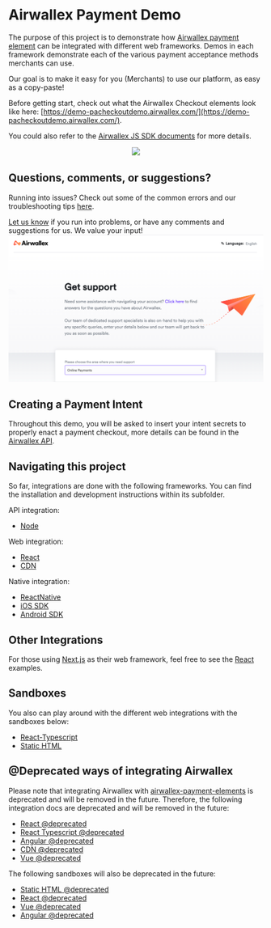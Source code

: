 # Airwallex Payment Demo

The purpose of this project is to demonstrate how [Airwallex payment element](https://airwallex.com/docs/js/) can be integrated with different web frameworks. Demos in each framework demonstrate each of the various payment acceptance methods merchants can use.

Our goal is to make it easy for you (Merchants) to use our platform, as easy as a copy-paste!

Before getting start, check out what the Airwallex Checkout elements look like here: [https://demo-pacheckoutdemo.airwallex.com/](https://demo-pacheckoutdemo.airwallex.com/).

You could also refer to the [Airwallex JS SDK documents](https://airwallex.com/docs/js/) for more details.

<div align="center">
<img src="docs/assets/payment-demo.png" width="650px">
</div>

## Questions, comments, or suggestions?

Running into issues? Check out some of the common errors and our troubleshooting tips [here](/docs#common-errors).

[Let us know](https://help.airwallex.com/hc/en-gb/requests/new) if you run into problems, or have any comments and suggestions for us. We value your input!
<img src="docs/assets/support-desk.png" width="650px">

## Creating a Payment Intent

Throughout this demo, you will be asked to insert your intent secrets to properly enact a payment checkout, more details can be found in the [Airwallex API](https://www.airwallex.com/docs/api#/Payment_Acceptance/Payment_Intents/Intro).

## Navigating this project

So far, integrations are done with the following frameworks. You can find the installation and development instructions within its subfolder.

API integration:

- [Node](/integrations/node)

Web integration:
- [React](/integrations/react-ts)
- [CDN](/integrations/cdn)
  
Native integration:
- [ReactNative](https://github.com/airwallex/airwallex-payment-react-native/tree/main/example)
- [iOS SDK](https://github.com/airwallex/airwallex-payment-ios)
- [Android SDK](https://github.com/airwallex/airwallex-payment-android)

## Other Integrations

For those using [Next.js](https://nextjs.org/) as their web framework, feel free to see the [React](/integrations-component-sdk/react-ts)  examples.

## Sandboxes

You also can play around with the different web integrations with the sandboxes below:

- [React-Typescript](https://codesandbox.io/p/sandbox/github/airwallex/airwallex-payment-demo/tree/master/integrations/react-ts)
- [Static HTML](https://codesandbox.io/p/sandbox/github/airwallex/airwallex-payment-demo/tree/master/integrations/cdn)

## @Deprecated ways of integrating Airwallex

Please note that integrating Airwallex with [airwallex-payment-elements](https://www.npmjs.com/package/airwallex-payment-elements) is deprecated and will be removed in the future.
Therefore, the following integration docs are deprecated and will be removed in the future:

- [React @deprecated](/integrations@deprecated/react)
- [React Typescript @deprecated](/integrations@deprecated/react-ts)
- [Angular @deprecated](/integrations@deprecated/angular)
- [CDN @deprecated](/integrations@deprecated/cdn)
- [Vue @deprecated](/integrations@deprecated/vue)

The following sandboxes will also be deprecated in the future:

- [Static HTML @deprecated](https://codesandbox.io/s/airwallex-payment-demo-static-html-c2z63)
- [React @deprecated](https://codesandbox.io/s/airwallex-payment-demo-react-2m63j)
- [Vue @deprecated](https://codesandbox.io/s/airwallex-payment-demo-vue-ffhrw)
- [Angular @deprecated](https://codesandbox.io/s/airwallex-payment-demo-angular-zgx32)

